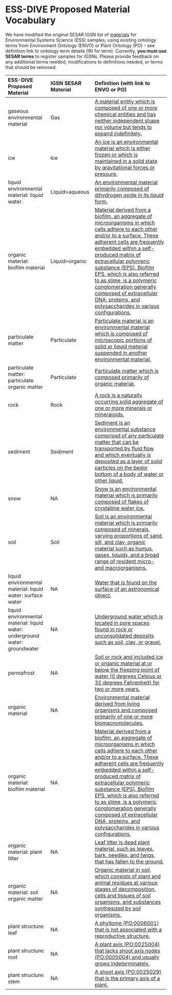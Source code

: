 # ESS-DIVE Proposed Material Vocabulary

We have modified the original SESAR IGSN list of [materials](https://app.geosamples.org/reference/materials.php) for Environmental Systems Science (ESS) samples, using existing ontology terms from Environment Ontology (ENVO) or Plant Ontology (PO) - see definition link to ontology term details (IRI for term). Currently, **you must use SESAR terms** to register samples for IGSNs. Please provide feedback on any additional terms needed, modifications to definitions needed, or terms that should be removed.  

**ESS-DIVE Proposed Material**                 |**IGSN SESAR Material**|**Definition (with link to ENVO or PO)**
:----------------------------------------------|:----------------------|:-----------------------------------------
gaseous environmental material                 |Gas                    |[A material entity which is composed of one or more chemical entities and has neither independent shape nor volume but tends to expand indefinitely.](http://purl.obolibrary.org/obo/ENVO_01000797)
ice                                            |Ice                    |[An ice is an environmental material which is either frozen or which is maintained in a solid state by gravitational forces or pressure.](http://purl.obolibrary.org/obo/ENVO_01001125)
liquid environmental material: liquid water.   |Liquid>aqueous         |[An environmental material primarily composed of dihydrogen oxide in its liquid form.](http://purl.obolibrary.org/obo/ENVO_00002006)
organic material: biofilm material             |Liquid>organic         |[Material derived from a biofilm, an aggregate of microorganisms in which cells adhere to each other and/or to a surface. These adherent cells are frequently embedded within a self-produced matrix of extracellular polymeric substance (EPS). Biofilm EPS, which is also referred to as slime, is a polymeric conglomeration generally composed of extracellular DNA, proteins, and polysaccharides in various configurations.](http://purl.obolibrary.org/obo/ENVO_01000156)
particulate matter                             |Particulate            |[Particulate material is an environmental material which is composed of microscopic portions of solid or liquid material suspended in another environmental material.](http://purl.obolibrary.org/obo/ENVO_01000060) 
particulate matter: particulate organic matter |Particulate            |[Particulate matter which is composed primarily of organic material.](http://purl.obolibrary.org/obo/ENVO_04000012)
rock                                           |Rock                   |[A rock is a naturally occurring solid aggregate of one or more minerals or mineraloids.](http://purl.obolibrary.org/obo/ENVO_00001995) 
sediment                                       |Sediment               |[Sediment is an environmental substance comprised of any particulate matter that can be transported by fluid flow and which eventually is deposited as a layer of solid particles on the bedor bottom of a body of water or other liquid.](http://purl.obolibrary.org/obo/ENVO_00002007) 
snow                                           |NA                     |[Snow is an environmental material which is primarily composed of flakes of crystalline water ice.](http://purl.obolibrary.org/obo/ENVO_01000406) 
soil                                           |Soil                   |[Soil is an environmental material which is primarily composed of minerals, varying proportions of sand, silt, and clay, organic material such as humus, gases, liquids, and a broad range of resident micro- and macroorganisms.](http://purl.obolibrary.org/obo/ENVO_01000406) 
liquid environmental material: liquid water: surface water|NA          |[Water that is found on the surface of an astronomical object.](http://purl.obolibrary.org/obo/ENVO_00002042) 
liquid environmental material: liquid water: underground water: groundwater|NA|[Underground water which is located in pore spaces found in rock or unconsolidated deposits such as soil, clay, or gravel.](http://purl.obolibrary.org/obo/ENVO_01001004)
permafrost                                     |NA                     |[Soil or rock and included ice or organic material at or below the freezing point of water (0 degrees Celsius or 32 degrees Fahrenheit) for two or more years.](http://purl.obolibrary.org/obo/ENVO_00000134) 
organic material                               |NA                     |[Environmental material derived from living organisms and composed primarily of one or more biomacromolecules.](http://purl.obolibrary.org/obo/ENVO_01000155) 
organic material: biofilm material             |NA                     |[Material derived from a biofilm, an aggregate of microorganisms in which cells adhere to each other and/or to a surface. These adherent cells are frequently embedded within a self-produced matrix of extracellular polymeric substance (EPS). Biofilm EPS, which is also referred to as slime, is a polymeric conglomeration generally composed of extracellular DNA, proteins, and polysaccharides in various configurations.](http://purl.obolibrary.org/obo/ENVO_01000156) 
organic material: plant litter                 |NA                     |[Leaf litter is dead plant material, such as leaves, bark, needles, and twigs, that has fallen to the ground. ](http://purl.obolibrary.org/obo/ENVO_01000628) 
organic material: soil organic matter          |NA                     |[Organic material in soil, which consists of plant and animal residues at various stages of decomposition, cells and tissues of soil organisms, and substances synthesized by soil organisms.](http://purl.obolibrary.org/obo/ENVO_04000008) 
plant structure: leaf                          |NA                     |[A phyllome (PO:0006001) that is not associated with a reproductive structure.](http://purl.obolibrary.org/obo/PO_0025034)
plant structure: root                          |NA                     |[A plant axis (PO:0025004) that lacks shoot axis nodes (PO:0005004) and usually grows indeterminately.](http://purl.obolibrary.org/obo/PO_0009005)
plant structure: stem                          |NA                     |[A shoot axis (PO:0025029) that is the primary axis of a plant.](http://purl.obolibrary.org/obo/PO_0009047) 
